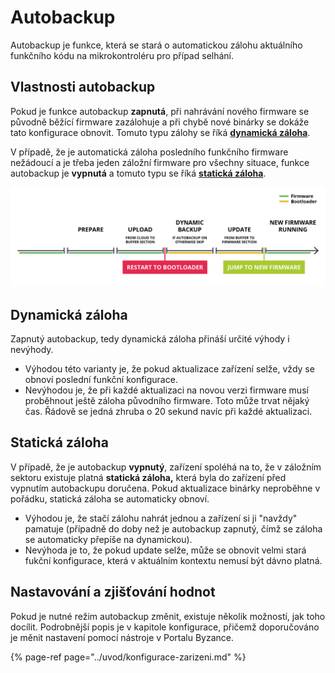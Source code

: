 # Autobackup

Autobackup je funkce, která se stará o automatickou zálohu aktuálního funkčního kódu na mikrokontroléru pro případ selhání.

## Vlastnosti autobackup

Pokud je funkce autobackup **zapnutá**, při nahrávání nového firmware se původně běžící firmware zazálohuje a při chybě nové binárky se dokáže tato konfigurace obnovit. Tomuto typu zálohy se říká [**dynamická záloha**](autobackup.md#dynamicka-zaloha).

V případě, že je automatická záloha posledního funkčního firmware nežádoucí a je třeba jeden záložní firmware pro všechny situace, funkce autobackup je **vypnutá** a tomuto typu se říká [**statická záloha**](autobackup.md#staticka-zaloha).

![](../../.gitbook/assets/autobackup.png)

## Dynamická záloha

Zapnutý autobackup, tedy dynamická záloha přináší určité výhody i nevýhody.

* Výhodou této varianty je, že pokud aktualizace zařízení selže, vždy se obnoví poslední funkční konfigurace.
* Nevýhodou je, že při každé aktualizaci na novou verzi firmware musí proběhnout ještě záloha původního firmware. Toto může trvat nějaký čas. Řádově se jedná zhruba o 20 sekund navíc při každé aktualizaci.

## Statická záloha

V případě, že je autobackup **vypnutý**, zařízení spoléhá na to, že v záložním sektoru existuje platná **statická záloha,** která byla do zařízení před vypnutím autobackupu doručena. Pokud aktualizace binárky neproběhne v pořádku, statická záloha se automaticky obnoví.

* Výhodou je, že stačí zálohu nahrát jednou a zařízení si ji "navždy" pamatuje \(případně do doby než je autobackup zapnutý, čímž se záloha se automaticky přepíše na dynamickou\).
* Nevýhoda je to, že pokud update selže, může se obnovit velmi stará fukční konfigurace, která v aktuálním kontextu nemusí být dávno platná.

## Nastavování a zjišťování hodnot

Pokud je nutné režim autobackup změnit, existuje několik možností, jak toho docílit. Podrobnější popis je v kapitole konfigurace, přičemž doporučováno je měnit nastavení pomocí nástroje v Portalu Byzance.

{% page-ref page="../uvod/konfigurace-zarizeni.md" %}



